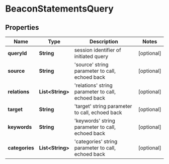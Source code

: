 
# BeaconStatementsQuery

## Properties
Name | Type | Description | Notes
------------ | ------------- | ------------- | -------------
**queryId** | **String** | session identifier of initiated query  |  [optional]
**source** | **String** | &#39;source&#39; string parameter to call, echoed back  |  [optional]
**relations** | **List&lt;String&gt;** | &#39;relations&#39; string parameter to call, echoed back  |  [optional]
**target** | **String** | &#39;target&#39; string parameter to call, echoed back  |  [optional]
**keywords** | **String** | &#39;keywords&#39; string parameter to call, echoed back  |  [optional]
**categories** | **List&lt;String&gt;** | &#39;categories&#39; string parameter to call, echoed back  |  [optional]



